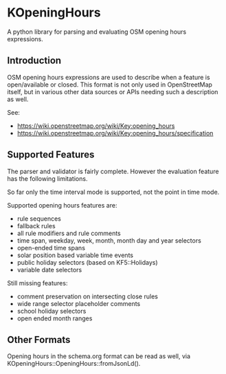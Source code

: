 # KOpeningHours

A python library for parsing and evaluating OSM opening hours expressions.

## Introduction

OSM opening hours expressions are used to describe when a feature is open/available or closed. This format
is not only used in OpenStreetMap itself, but in various other data sources or APIs needing such a description
as well.

See:
* https://wiki.openstreetmap.org/wiki/Key:opening_hours
* https://wiki.openstreetmap.org/wiki/Key:opening_hours/specification

## Supported Features

The parser and validator is fairly complete. However the evaluation feature has the following limitations.

So far only the time interval mode is supported, not the point in time mode.

Supported opening hours features are:
* rule sequences
* fallback rules
* all rule modifiers and rule comments
* time span, weekday, week, month, month day and year selectors
* open-ended time spans
* solar position based variable time events
* public holiday selectors (based on KF5::Holidays)
* variable date selectors

Still missing features:
* comment preservation on intersecting close rules
* wide range selector placeholder comments
* school holiday selectors
* open ended month ranges

## Other Formats

Opening hours in the schema.org format can be read as well, via KOpeningHours::OpeningHours::fromJsonLd().
